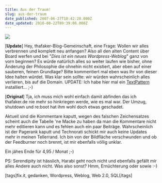 ```yaml
---
title: Aus der Traum!
slug: aus-der-traum
date_published: 2007-06-27T10:42:20.000Z
date_updated: 2018-08-22T09:39:08.000Z
---
```


[![](//picdump.thafaker.de/2007/06/ernuechterung.jpg)](http://picdump.thafaker.de/2007/06/ernuechterung.jpg)

[**Update**] Hey, thafaker-Blog-Gemeinschaft, eine Frage: Wollen wir alles verbrennen und komplett neu anfangen? Also all den alten Content über Board werfen und bei "*Dies ist ein neues Wordpress-Weblog*" ganz von vorn beginnen? Es würde natürlich alles so weiter laufen wie bisher, ohne Änderung der Philosophie die ohnehin nicht existiert, aber eben auf einer sauberen, feinen Grundlage? Bitte kommentiert mal eben was Ihr von dieser Idee halten würdet. Was klar sein sollte: wir würden wahrscheinlich alles verlieren, bis auf die Domain. UPDATE: Ich habe hier mal ein [TextPattern](http://test.thafaker.de/textpattern/textpattern-4.0.4/) installiert... ;-)

[**Original**] Tja, ich muss mich wohl einfach damit abfinden das ich thafaker.de nie mehr so hinkriegen werde, wie es mal war. Der Umzug, shutdown und re:boot hat ihm wohl doch etwas geschadet.

Aktuell sind die Kommentare kaputt, wegen des falschen Zeichensatzes scheint auch die Tabelle 'ne Macke zu haben da man die Kommentare nicht mehr editieren kann und es fehlen auch ein paar Beiträge. Wahrscheinlich ist der Pagerank kaputt und Technorati schickt mir auch keine Updates mehr in meinen Tellerrand. Ich bin von der Bildfläche verschwunden und ob der Feedburner noch brennt, ist mir ebenfalls völlig unklar.

Ein jähes Ende für 4,95 / Monat ;-)

PS: Serendipity ist hässlich, Harabi geht noch nicht und ebenfalls gefällt mir alles Andere auch nicht. Was also sonst? Hmm, Ernüchterung oder sowie :-)

[tags]fix.it, gedanken, Wordpress, Weblog, Web 2.0, SQL[/tags]
